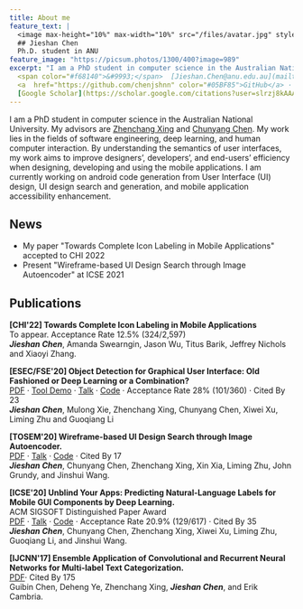 ```yaml
---
title: About me
feature_text: |
  <image max-height="10%" max-width="10%" src="/files/avatar.jpg" style="border-radius: 50%;" /> <br>
  ## Jieshan Chen 
  Ph.D. student in ANU
feature_image: "https://picsum.photos/1300/400?image=989"
excerpt: "I am a PhD student in computer science in the Australian National University. My work lies in the fields of software engineering, deep learning, and human computer interaction. By understanding the semantics of user interfaces, my work aims to improve designers’, developers’, and end-users’ efficiency when designing, developing and using the mobile applications. I am currently working on android code generation from User Interface (UI) design, UI design search and generation, and mobile application accessibility enhancement." <br>
  <span color="#f68140">&#9993;</span>  [Jieshan.Chen@anu.edu.au](mailto:Jieshan.Chen@anu.edu.au) · 
  <a  href="https://github.com/chenjshnn" color="#05BF85">GitHub</a> · 
  [Google Scholar](https://scholar.google.com/citations?user=slrzj8kAAAAJ&hl=en)
---
```


I am a PhD student in computer science in the Australian National University. My advisors are [Zhenchang Xing](https://cecs.anu.edu.au/people/zhenchang-xing) and [Chunyang Chen](https://chunyang-chen.github.io/). My work lies in the fields of software engineering, deep learning, and human computer interaction. By understanding the semantics of user interfaces, my work aims to improve designers’, developers’, and end-users’ efficiency when designing, developing and using the mobile applications. I am currently working on android code generation from User Interface (UI) design, UI design search and generation, and mobile application accessibility enhancement.


## News
- My paper "Towards Complete Icon Labeling in Mobile Applications" accepted to CHI 2022
- Present "Wireframe-based UI Design Search through Image Autoencoder" at ICSE 2021


## Publications

**[CHI'22] Towards Complete Icon Labeling in Mobile Applications** <br />
To appear. Acceptance Rate 12.5% (324/2,597)  <br />
***Jieshan Chen***, Amanda Swearngin, Jason Wu, Titus Barik, Jeffrey Nichols and Xiaoyi Zhang.

**[ESEC/FSE'20] Object Detection for Graphical User Interface: Old Fashioned or Deep Learning or a Combination?** <br />
[PDF](/files/FSE2020-UIDetection.pdf) · [Tool Demo](http://uied.online/) · [Talk](https://www.youtube.com/watch?v=KFFp81N6zlg) · [Code](https://github.com/chenjshnn/Object-Detection-for-Graphical-User-Interface) · Acceptance Rate 28% (101/360) · Cited By 23 <br />
***Jieshan Chen***, Mulong Xie, Zhenchang Xing, Chunyang Chen, Xiwei Xu, Liming Zhu and Guoqiang Li

**[TOSEM'20] Wireframe-based UI Design Search through Image Autoencoder.** <br />
[PDF](/files/tosem2020-uisearch.pdf) · [Talk](https://www.youtube.com/watch?v=wF4VDrMpRdo) · [Code](https://github.com/chenjshnn/WAE) · Cited By 17 <br />
***Jieshan Chen***, Chunyang Chen, Zhenchang Xing, Xin Xia, Liming Zhu, John Grundy, and Jinshui Wang.

**[ICSE'20] Unblind Your Apps: Predicting Natural-Language Labels for Mobile GUI Components by Deep Learning.** <br />
ACM SIGSOFT Distinguished Paper Award <br />
[PDF](/files/ICSE2020-predictContent.pdf) · [Talk](https://www.youtube.com/watch?v=zoRu7UOXAeY&list=PLh7v-bsdypMGkREL9PPVczHtaVLlL4P5h&index=5) · [Code](https://github.com/chenjshnn/LabelDroid) · Acceptance Rate 20.9% (129/617) · Cited By 35 <br />
***Jieshan Chen***, Chunyang Chen, Zhenchang Xing, Xiwei Xu, Liming Zhu, Guoqiang Li, and Jinshui Wang.

**[IJCNN'17] Ensemble Application of Convolutional and Recurrent Neural Networks for Multi-label Text Categorization.** <br />
[PDF](https://ieeexplore.ieee.org/document/7966144/keywords)· Cited By 175  <br />
Guibin Chen, Deheng Ye, Zhenchang Xing, ***Jieshan Chen***, and Erik Cambria.


